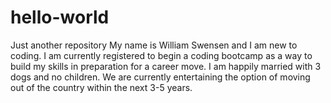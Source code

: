 # hello-world
Just another repository
My name is William Swensen and I am new to coding. I am currently registered to begin a coding bootcamp as a way to build my skills in preparation for a career move. I am happily married with 3 dogs and no children. We are currently entertaining the option of moving out of the country within the next 3-5 years. 
